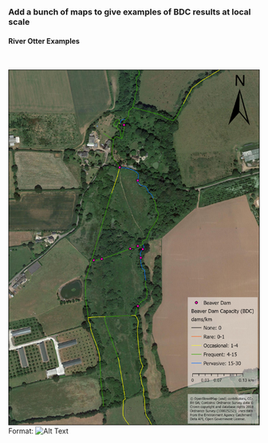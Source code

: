 ### Add a bunch of maps to give examples of BDC results at local scale


#### River Otter Examples
<br/>

![GitHub Logo](SI7_BDC_Examples/BDC_BHI_Maps/Danes_Croft_BDC.jpg)
Format: ![Alt Text](url)
